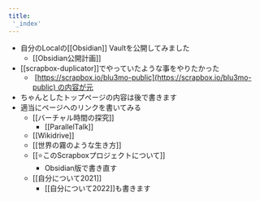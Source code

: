 ```yaml
---
title:
 '_index'
---
```

- 自分のLocalの[[Obsidian]] Vaultを公開してみました
	- [[Obsidian公開計画]]
- [[scrapbox-duplicator]]でやっていたような事をやりたかった
	-  [https://scrapbox.io/blu3mo-public](https://scrapbox.io/blu3mo-public) の内容が元
- ちゃんとしたトップページの内容は後で書きます
- 適当にページへのリンクを書いてみる
	- [[バーチャル時間の探究]]
		- [[ParallelTalk]]
	- [[Wikidrive]]
	- [[世界の霧のような生き方]]
	- [[⭐️このScrapboxプロジェクトについて]]
		- Obsidian版で書き直す
	- [[自分について2021]]
		- [[自分について2022]]も書きます